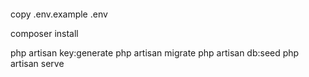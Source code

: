 #### 
copy .env.example .env

<p>composer install</p>
 php artisan key:generate
 php artisan migrate 
php artisan db:seed
php artisan serve

